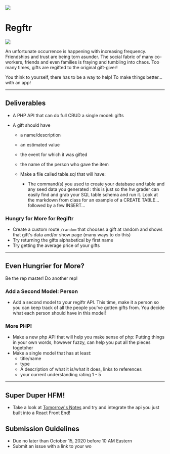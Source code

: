 ![](/ga_cog.png)

# Regftr

![](https://rlv.zcache.com.au/reduce_reuse_regift_funny_christmas_6_cm_round_badge-r9911a7f1e4874b11853faf94371908ec_k94rf_307.jpg?rlvnet=1)

An unfortunate occurrence is happening with increasing frequency. Friendships and trust are being torn asunder. The social fabric of many co-workers, friends and even families is fraying and tumbling into chaos. Too many times, gifts are regifted to the original gift-giver!

You think to yourself, there has to be a way to help! To make things better... with an app!

---

## Deliverables
- A PHP API that can do full CRUD a single model: gifts

- A gift should have

  - a name/description
  - an estimated value
  - the event for which it was gifted
  - the name of the person who gave the item

  - Make a file called table.sql that will have:
    - The command(s) you used to create your database and table and any seed data you generated : this is just so the hw grader can easily find and grab your SQL table schema and run it. Look at the markdown from class for an example of a CREATE TABLE... followed by a few INSERT...

### Hungry for More for Regiftr

- Create a custom route `/random` that chooses a gift at random and shows that gift's data and/or show page (many ways to do this)
- Try returning the gifts alphabetical by first name
- Try getting the average price of your gifts

---

## Even Hungrier for More?

Be the rep master! Do another rep!

### Add a Second Model: Person

- Add a second model to your regiftr API. This time, make it a person so you can keep track of all the people you've gotten gifts from. You decide what each person should have in this model!

### More PHP!

- Make a new php API that will help you make sense of php: Putting things in your own words, however fuzzy, can help you put all the pieces togetoher
- Make a single model that has at least:
  - title/name
  - type
  - A description of what it is/what it does, links to references
  - your current understanding rating 1 - 5

---

## Super Duper HFM!
- Take a look at [Tomorrow's Notes](https://git.generalassemb.ly/Software-Engineering-Immersive-Remote/SEIR-Moss/tree/master/unit_4/w10d04/instructor_notes) and try and integrate the api you just built into a React Front End!

## Submission Guidelines

- Due no later than October 15, 2020 before 10 AM Eastern
- Submit an issue with a link to your wo

